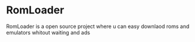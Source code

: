 # RomLoader
RomLoader is a open source project where u can easy downlaod roms and emulators whitout waiting and ads 
